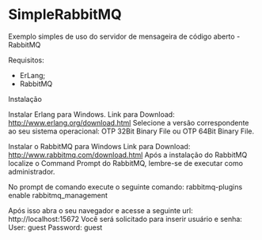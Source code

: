 # SimpleRabbitMQ
Exemplo simples de uso do servidor de mensageira de código aberto - RabbitMQ


Requisitos:

  * ErLang;
  * RabbitMQ
  
Instalação

Instalar Erlang para Windows.
Link para Download: http://www.erlang.org/download.html
Selecione a versão correspondente ao seu sistema operacional: OTP 32Bit Binary File ou OTP 64Bit Binary File.

Instalar o RabbitMQ para Windows
Link para Download: http://www.rabbitmq.com/download.html
Após a instalação do RabbitMQ localize o Command Prompt do RabbitMQ, lembre-se de executar como administrador.

No prompt de comando execute o seguinte comando:
rabbitmq-plugins enable rabbitmq_management

Após isso abra o seu navegador e acesse a seguinte url:
http://localhost:15672
Você será solicitado para inserir usuário e senha:
User: guest
Password: guest
